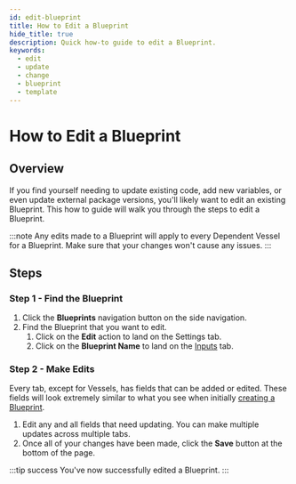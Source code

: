 ```yaml
---
id: edit-blueprint
title: How to Edit a Blueprint
hide_title: true
description: Quick how-to guide to edit a Blueprint.
keywords:
  - edit
  - update
  - change
  - blueprint
  - template
---
```


# How to Edit a Blueprint

## Overview

If you find yourself needing to update existing code, add new variables, or even update external package versions, you'll likely want to edit an existing Blueprint. This how to guide will walk you through the steps to edit a Blueprint.

:::note
Any edits made to a Blueprint will apply to every Dependent Vessel for a Blueprint. Make sure that your changes won't cause any issues.
:::

## Steps

### Step 1 - Find the Blueprint
1. Click the **Blueprints** navigation button on the side navigation.
2. Find the Blueprint that you want to edit.
   1. Click on the **Edit** action to land on the Settings tab.
   2. Click on the **Blueprint Name** to land on the [Inputs](../../reference/inputs/inputs-overview.md) tab.

### Step 2 - Make Edits
Every tab, except for Vessels, has fields that can be added or edited. These fields will look extremely similar to what you see when initially [creating a Blueprint](create-blueprint.md).

1. Edit any and all fields that need updating. You can make multiple updates across multiple tabs.
2. Once all of your changes have been made, click the **Save** button at the bottom of the page.

:::tip success
You've now successfully edited a Blueprint.
:::

